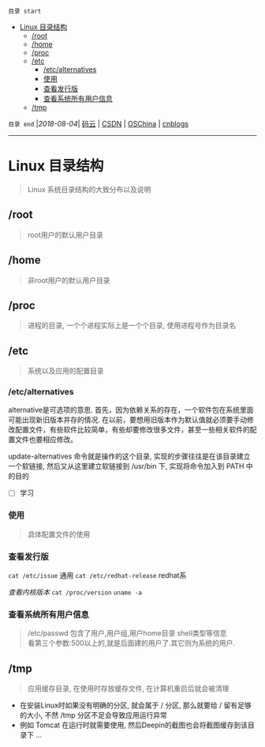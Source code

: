 `目录 start`
 
- [Linux 目录结构](#linux-目录结构)
    - [/root](#root)
    - [/home](#home)
    - [/proc](#proc)
    - [/etc](#etc)
        - [/etc/alternatives](#etcalternatives)
        - [使用](#使用)
        - [查看发行版](#查看发行版)
        - [查看系统所有用户信息](#查看系统所有用户信息)
    - [/tmp](#tmp)

`目录 end` |_2018-08-04_| [码云](https://gitee.com/gin9) | [CSDN](http://blog.csdn.net/kcp606) | [OSChina](https://my.oschina.net/kcp1104) | [cnblogs](http://www.cnblogs.com/kuangcp)
****************************************
# Linux 目录结构
> Linux 系统目录结构的大致分布以及说明

## /root
> root用户的默认用户目录

## /home
> 非root用户的默认用户目录  

## /proc
> 进程的目录, 一个个进程实际上是一个个目录, 使用进程号作为目录名

## /etc
> 系统以及应用的配置目录

### /etc/alternatives
alternative是可选项的意思.
首先，因为依赖关系的存在，一个软件包在系统里面可能出现新旧版本并存的情况.
在以前，要想用旧版本作为默认值就必须要手动修改配置文件，有些软件比较简单，有些却要修改很多文件，甚至一些相关软件的配置文件也要相应修改。

update-alternatives 命令就是操作的这个目录, 实现的步骤往往是在该目录建立一个软链接, 然后又从这里建立软链接到 /usr/bin 下, 实现将命令加入到 PATH 中的目的

- [ ] 学习

### 使用
> 具体配置文件的使用

### 查看发行版
`cat /etc/issue` 通用
`cat /etc/redhat-release` redhat系

_查看内核版本_
`cat /proc/version`
`uname -a`

### 查看系统所有用户信息
> /etc/passwd 包含了用户,用户组,用户home目录 shell类型等信息  
> 看第三个参数:500以上的,就是后面建的用户了.其它则为系统的用户.


## /tmp
> 应用缓存目录, 在使用时存放缓存文件, 在计算机重启后就会被清理 

- 在安装Linux时如果没有明确的分区, 就会属于 / 分区, 那么就要给 / 留有足够的大小, 不然 /tmp 分区不足会导致应用运行异常
- 例如 Tomcat 在运行时就需要使用, 然后Deepin的截图也会将截图缓存到该目录下 ...

